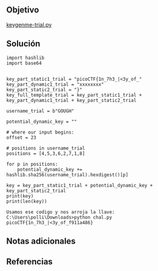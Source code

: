 ## Objetivo
[keygenme-trial.py](https://mercury.picoctf.net/static/b016c61bd2cc0be05a59da1dde67a2ac/keygenme-trial.py)
## Solución
```
import hashlib
import base64


key_part_static1_trial = "picoCTF{1n_7h3_|<3y_of_"
key_part_dynamic1_trial = "xxxxxxxx"
key_part_static2_trial = "}"
key_full_template_trial = key_part_static1_trial + key_part_dynamic1_trial + key_part_static2_trial

username_trial = b"GOUGH"

potential_dynamic_key = ""

# where our input begins:
offset = 23

# positions in username_trial
positions = [4,5,3,6,2,7,1,8]

for p in positions:
    potential_dynamic_key += hashlib.sha256(username_trial).hexdigest()[p]

key = key_part_static1_trial + potential_dynamic_key + key_part_static2_trial
print(key)
print(len(key))

Usamos ese codigo y nos arroja la llave:
C:\Users\polli\Downloads>python chal.py
picoCTF{1n_7h3_|<3y_of_f911a486}
```
## Notas adicionales
## Referencias